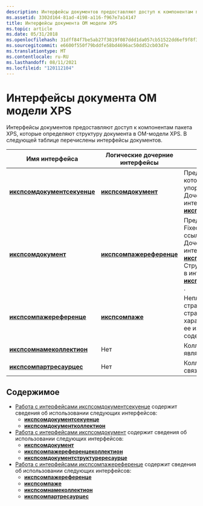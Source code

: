 ```yaml
---
description: Интерфейсы документов предоставляют доступ к компонентам пакета XPS, которые определяют структуру документа в OM-модели XPS.
ms.assetid: 3302d164-81ad-4198-a116-f967e7a14147
title: Интерфейсы документа OM модели XPS
ms.topic: article
ms.date: 05/31/2018
ms.openlocfilehash: 31dff84f7be5ab27f3819f087ddd1da057cb51522dd6ef9f8f3e38b4f93087de
ms.sourcegitcommit: e6600f550f79bddfe58bd4696ac50dd52cb03d7e
ms.translationtype: MT
ms.contentlocale: ru-RU
ms.lasthandoff: 08/11/2021
ms.locfileid: "120112104"
---
```

# <a name="xps-om-document-interfaces"></a>Интерфейсы документа OM модели XPS

Интерфейсы документов предоставляют доступ к компонентам пакета XPS, которые определяют структуру документа в OM-модели XPS. В следующей таблице перечислены интерфейсы документов.



| Имя интерфейса                                                      | Логические дочерние интерфейсы                                      | Описание                                                                                                                                                                                                                                                                                                                                                                                                   |
|---------------------------------------------------------------------|---------------------------------------------------------------|---------------------------------------------------------------------------------------------------------------------------------------------------------------------------------------------------------------------------------------------------------------------------------------------------------------------------------------------------------------------------------------------------------------|
| [**икспсомдокументсекуенце**](/windows/desktop/api/xpsobjectmodel/nn-xpsobjectmodel-ixpsomdocumentsequence)<br/> | [**икспсомдокумент**](/windows/desktop/api/xpsobjectmodel/nn-xpsobjectmodel-ixpsomdocument)<br/>           | Представляет набор документов, которые связаны друг с другом в упорядоченном списке.<br/> Дочерние интерфейсы собираются в интерфейсе [**икспсомдокументколлектион**](/windows/desktop/api/xpsobjectmodel/nn-xpsobjectmodel-ixpsomdocumentcollection) .<br/>                                                                                                                                                                                                  |
| [**икспсомдокумент**](/windows/desktop/api/xpsobjectmodel/nn-xpsobjectmodel-ixpsomdocument)<br/>                 | [**икспсомпажереференце**](/windows/desktop/api/xpsobjectmodel/nn-xpsobjectmodel-ixpsompagereference)<br/> | Представляет отдельную часть FixedDocument и связывает коллекцию ссылок на страницы в документе.<br/> Дочерние интерфейсы собираются в интерфейсе [**икспсомпажереференцеколлектион**](/windows/desktop/api/xpsobjectmodel/nn-xpsobjectmodel-ixpsompagereferencecollection) .<br/> Структура документа предоставляется в интерфейсе [**икспсомдокументструктурересаурце**](/windows/desktop/api/xpsobjectmodel/nn-xpsobjectmodel-ixpsomdocumentstructureresource) .<br/> |
| [**икспсомпажереференце**](/windows/desktop/api/xpsobjectmodel/nn-xpsobjectmodel-ixpsompagereference)<br/>       | [**икспсомпаже**](/windows/desktop/api/xpsobjectmodel/nn-xpsobjectmodel-ixpsompage)<br/>                   | Неплотная виртуальная версия страницы в документе. Ссылка на страницу описывает основные характеристики страницы (например, ее измерения), но не включает содержимое страницы.<br/>                                                                                                                                                                                             |
| [**икспсомнамеколлектион**](/windows/desktop/api/xpsobjectmodel/nn-xpsobjectmodel-ixpsomnamecollection)<br/>     | Нет<br/>                                               | Коллекция объектов страницы, являющихся объектами гиперссылок.<br/>                                                                                                                                                                                                                                                                                                                                     |
| [**икспсомпартресаурцес**](/windows/desktop/api/xpsobjectmodel/nn-xpsobjectmodel-ixpsompartresources)<br/>       | Нет<br/>                                               | Коллекция ресурсов частей, связанных со страницей.<br/>                                                                                                                                                                                                                                                                                                                                |



 

## <a name="contents"></a>Содержимое

-   [Работа с интерфейсами икспсомдокументсекуенце](working-with-xpsomdocumentsequence-interfaces.md) содержит сведения об использовании следующих интерфейсов:
    -   [**икспсомдокументсекуенце**](/windows/desktop/api/xpsobjectmodel/nn-xpsobjectmodel-ixpsomdocumentsequence)
    -   [**икспсомдокументколлектион**](/windows/desktop/api/xpsobjectmodel/nn-xpsobjectmodel-ixpsomdocumentcollection)
-   [Работа с интерфейсами икспсомдокумент](working-with-xpsomdocument-interfaces.md) содержит сведения об использовании следующих интерфейсов:
    -   [**икспсомдокумент**](/windows/desktop/api/xpsobjectmodel/nn-xpsobjectmodel-ixpsomdocument)
    -   [**икспсомпажереференцеколлектион**](/windows/desktop/api/xpsobjectmodel/nn-xpsobjectmodel-ixpsompagereferencecollection)
    -   [**икспсомдокументструктурересаурце**](/windows/desktop/api/xpsobjectmodel/nn-xpsobjectmodel-ixpsomdocumentstructureresource)
-   [Работа с интерфейсами икспсомпажереференце](working-with-xpsompagereference-interfaces.md) содержит сведения об использовании следующих интерфейсов:
    -   [**икспсомпажереференце**](/windows/desktop/api/xpsobjectmodel/nn-xpsobjectmodel-ixpsompagereference)
    -   [**икспсомпаже**](/windows/desktop/api/xpsobjectmodel/nn-xpsobjectmodel-ixpsompage)
    -   [**икспсомнамеколлектион**](/windows/desktop/api/xpsobjectmodel/nn-xpsobjectmodel-ixpsomnamecollection)
    -   [**икспсомпартресаурцес**](/windows/desktop/api/xpsobjectmodel/nn-xpsobjectmodel-ixpsompartresources)

 

 




